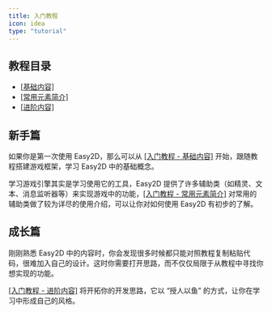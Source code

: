 ```yaml
---
title: 入门教程
icon: idea
type: "tutorial"
---
```


## 教程目录

- [[基础内容]](/tutorial/base.html)
- [[常用元素简介]](/tutorial/common.html)
- [[进阶内容]](/tutorial/advanced.html)

## 新手篇

如果你是第一次使用 Easy2D，那么可以从 [[入门教程 - 基础内容]](/tutorial/base.html) 开始，跟随教程搭建游戏框架，学习 Easy2D 中的基础概念。

学习游戏引擎其实是学习使用它的工具，Easy2D 提供了许多辅助类（如精灵、文本、消息监听器等）来实现游戏中的功能，[[入门教程 - 常用元素简介]](/tutorial/common.html) 对常用的辅助类做了较为详尽的使用介绍，可以让你对如何使用 Easy2D 有初步的了解。

## 成长篇

刚刚熟悉 Easy2D 中的内容时，你会发现很多时候都只能对照教程复制粘贴代码，很难加入自己的设计。这时你需要打开思路，而不仅仅局限于从教程中寻找你想实现的功能。

[[入门教程 - 进阶内容]](/tutorial/advanced.html) 将开拓你的开发思路，它以 “授人以鱼” 的方式，让你在学习中形成自己的风格。